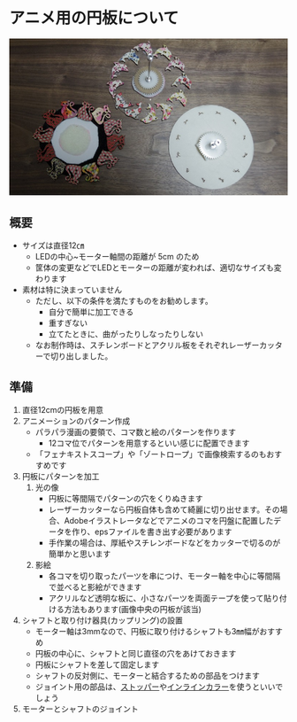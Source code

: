 # アニメ用の円板について
![Front Image](./images/plates.JPG)
## 概要
- サイズは直径12㎝
  - LEDの中心~モーター軸間の距離が 5cm のため
  - 筐体の変更などでLEDとモーターの距離が変われば、適切なサイズも変わります
- 素材は特に決まっていません
  - ただし、以下の条件を満たすものをお勧めします。
    - 自分で簡単に加工できる
    - 重すぎない
    - 立てたときに、曲がったりしなったりしない
  - なお制作時は、スチレンボードとアクリル板をそれぞれレーザーカッターで切り出しました。
## 準備
1. 直径12cmの円板を用意
2. アニメーションのパターン作成
   - パラパラ漫画の要領で、コマ数と絵のパターンを作ります
     - 12コマ位でパターンを用意するといい感じに配置できます
   - 「フェナキストスコープ」や「ゾートロープ」で画像検索するのもおすすめです
3. 円板にパターンを加工
   1. 光の像
      - 円板に等間隔でパターンの穴をくりぬきます
      - レーザーカッターなら円板自体も含めて綺麗に切り出せます。その場合、Adobeイラストレータなどでアニメのコマを円盤に配置したデータを作り、epsファイルを書き出す必要があります
      - 手作業の場合は、厚紙やスチレンボードなどをカッターで切るのが簡単かと思います
   2. 影絵
      - 各コマを切り取ったパーツを串につけ、モーター軸を中心に等間隔で並べると影絵ができます
      - アクリルなど透明な板に、小さなパーツを両面テープを使って貼り付ける方法もあります(画像中央の円板が該当)
4. シャフトと取り付け器具(カップリング)の設置
      - モーター軸は3mmなので、円板に取り付けるシャフトも3㎜幅がおすすめ
      - 円板の中心に、シャフトと同じ直径の穴をあけておきます
      - 円板にシャフトを差して固定します
      - シャフトの反対側に、モーターと結合するための部品をつけます
      - ジョイント用の部品は、[ストッパー](https://www.sengoku.co.jp/mod/sgk_cart/detail.php?code=4AJD-B5EA)や[インラインカラー](https://www.sengoku.co.jp/mod/sgk_cart/detail.php?code=5ALD-CJE7#)を使うといいでしょう
5. モーターとシャフトのジョイント
